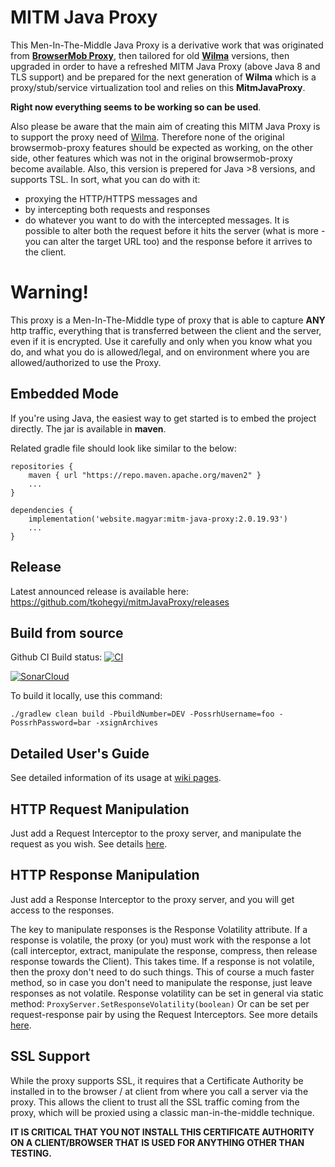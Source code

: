 MITM Java Proxy
============================
This Men-In-The-Middle Java Proxy is a derivative work that was originated from [**BrowserMob Proxy**](https://github.com/lightbody/browsermob-proxy), then tailored for old [**Wilma**](https://github.com/epam/Wilma) versions, 
then upgraded in order to have a refreshed MITM Java Proxy (above Java 8 and TLS support) and be prepared for the next generation of **Wilma** which is a proxy/stub/service virtualization tool and relies on this **MitmJavaProxy**. 

**Right now everything seems to be working so can be used**.

Also please be aware that the main aim of creating this MITM Java Proxy is to support the proxy need of [Wilma](https://github.com/epam/Wilma).
Therefore none of the original browsermob-proxy features should be expected as working, on the other side, other features which was not in the original browsermob-proxy become available. Also, this version is prepered for Java >8 versions, and supports TSL.
In sort, what you can do with it:
- proxying the HTTP/HTTPS messages and 
- by intercepting both requests and responses
- do whatever you want to do with the intercepted messages.
It is possible to alter both the request before it hits the server (what is more - you can alter the target URL too) and the response before it arrives to the client.

Warning!
========
This proxy is a Men-In-The-Middle type of proxy that is able to capture **ANY** http traffic, everything that is transferred between the client and the server, even if it is encrypted. Use it carefully and only when you know what you do, and what you do is allowed/legal, and on environment where you are allowed/authorized to use the Proxy.

Embedded Mode
-------------
If you're using Java, the easiest way to get started is to embed the project directly. The jar is available in **maven**.

Related gradle file should look like similar to the below:

```
repositories {
    maven { url "https://repo.maven.apache.org/maven2" }
    ...
}
    
dependencies {
    implementation('website.magyar:mitm-java-proxy:2.0.19.93')
    ...
}    
```

Release
------------
Latest announced release is available here: https://github.com/tkohegyi/mitmJavaProxy/releases 

Build from source
-----------------
Github CI Build status: [![CI](https://github.com/website-magyar/mitmJavaProxy/actions/workflows/main.yml/badge.svg)](https://github.com/website-magyar/mitmJavaProxy/actions/workflows/main.yml)

[![SonarCloud](https://sonarcloud.io/images/project_badges/sonarcloud-white.svg)](https://sonarcloud.io/dashboard?id=website-magyar_mitmJavaProxy)

To build it locally, use this command:
```
./gradlew clean build -PbuildNumber=DEV -PossrhUsername=foo -PossrhPassword=bar -xsignArchives
```

Detailed User's Guide
----------------
See detailed information of its usage at [wiki pages](https://github.com/website-magyar/mitmJavaProxy/wiki).

HTTP Request Manipulation
-------------------
Just add a Request Interceptor to the proxy server, and manipulate the request as you wish. See details [here](https://github.com/website-magyar/mitmJavaProxy/wiki/4.-How-to-manipulate-requests).

HTTP Response Manipulation
-------------------
Just add a Response Interceptor to the proxy server, and you will get access to the responses.

The key to manipulate responses is the Response Volatility attribute. 
If a response is volatile, the proxy (or you) must work with the response a lot (call interceptor, extract, manipulate the response, compress, then release response towards the Client). This takes time.
If a response is not volatile, then the proxy don't need to do such things. This of course a much faster method, so in case you don't need to manipulate the response, just leave responses as not volatile.
Response volatility can be set in general via static method: `ProxyServer.SetResponseVolatility(boolean)`
Or can be set per request-response pair by using the Request Interceptors. See more details [here](https://github.com/website-magyar/mitmJavaProxy/wiki/5.-How-to-manipulate-responses).

SSL Support
-----------
While the proxy supports SSL, it requires that a Certificate Authority be installed in to the browser / at client from where you call a server via the proxy.
This allows the client to trust all the SSL traffic coming from the proxy, which will be proxied using a classic man-in-the-middle technique. 

**IT IS CRITICAL THAT YOU NOT INSTALL THIS CERTIFICATE AUTHORITY ON A CLIENT/BROWSER THAT IS USED FOR ANYTHING OTHER THAN TESTING.**
